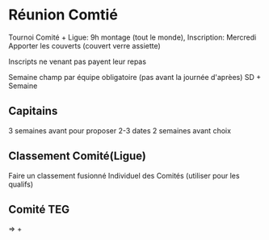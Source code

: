 Réunion Comtié
===

Tournoi Comité + Ligue: 9h montage (tout le monde), Inscription: Mercredi
Apporter les couverts (couvert verre assiette)

Inscripts ne venant pas payent leur repas

Semaine champ par équipe obligatoire (pas avant la journée d'aprèes)
SD + Semaine


Capitains
---
3 semaines avant pour proposer 2-3 dates
2 semaines avant choix

Classement Comité(Ligue)
---
Faire un classement fusionné Individuel des Comités (utiliser pour les qualifs)


Comité TEG
---
=> +



